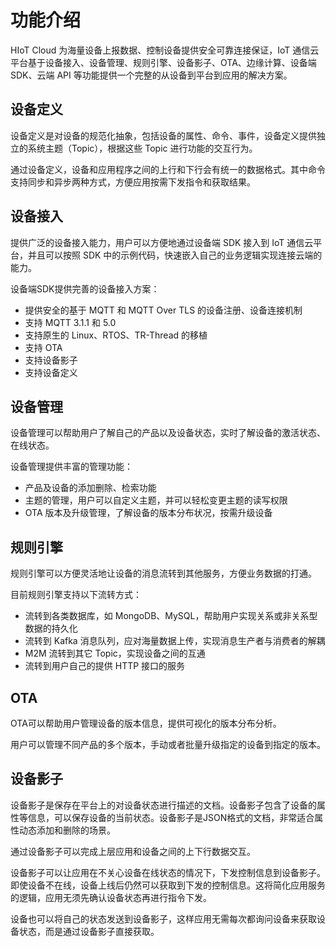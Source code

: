 # 功能介绍

HIoT Cloud 为海量设备上报数据、控制设备提供安全可靠连接保证，IoT 通信云平台基于设备接入、设备管理、规则引擎、设备影子、OTA、边缘计算、设备端 SDK、云端 API 等功能提供一个完整的从设备到平台到应用的解决方案。

## 设备定义

设备定义是对设备的规范化抽象，包括设备的属性、命令、事件，设备定义提供独立的系统主题（Topic），根据这些 Topic 进行功能的交互行为。

通过设备定义，设备和应用程序之间的上行和下行会有统一的数据格式。其中命令支持同步和异步两种方式，方便应用按需下发指令和获取结果。

## 设备接入

提供广泛的设备接入能力，用户可以方便地通过设备端 SDK 接入到 IoT 通信云平台，并且可以按照 SDK 中的示例代码，快速嵌入自己的业务逻辑实现连接云端的能力。

设备端SDK提供完善的设备接入方案：

* 提供安全的基于 MQTT 和 MQTT Over TLS 的设备注册、设备连接机制
* 支持 MQTT 3.1.1 和 5.0
* 支持原生的 Linux、RTOS、TR-Thread 的移植
* 支持 OTA
* 支持设备影子
* 支持设备定义

## 设备管理

设备管理可以帮助用户了解自己的产品以及设备状态，实时了解设备的激活状态、在线状态。

设备管理提供丰富的管理功能：

* 产品及设备的添加删除、检索功能
* 主题的管理，用户可以自定义主题，并可以轻松变更主题的读写权限
* OTA 版本及升级管理，了解设备的版本分布状况，按需升级设备

## 规则引擎

规则引擎可以方便灵活地让设备的消息流转到其他服务，方便业务数据的打通。

目前规则引擎支持以下流转方式：

* 流转到各类数据库，如 MongoDB、MySQL，帮助用户实现关系或非关系型数据的持久化
* 流转到 Kafka 消息队列，应对海量数据上传，实现消息生产者与消费者的解耦
* M2M 流转到其它 Topic，实现设备之间的互通
* 流转到用户自己的提供 HTTP 接口的服务

## OTA

OTA可以帮助用户管理设备的版本信息，提供可视化的版本分布分析。

用户可以管理不同产品的多个版本，手动或者批量升级指定的设备到指定的版本。

## 设备影子

设备影子是保存在平台上的对设备状态进行描述的文档。设备影子包含了设备的属性等信息，可以保存设备的当前状态。设备影子是JSON格式的文档，非常适合属性动态添加和删除的场景。

通过设备影子可以完成上层应用和设备之间的上下行数据交互。

设备影子可以让应用在不关心设备在线状态的情况下，下发控制信息到设备影子。即使设备不在线，设备上线后仍然可以获取到下发的控制信息。这将简化应用服务的逻辑，应用无须先确认设备状态再进行指令下发。

设备也可以将自己的状态发送到设备影子，这样应用无需每次都询问设备来获取设备状态，而是通过设备影子直接获取。

